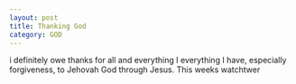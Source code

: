 ```yaml
---
layout: post
title: Thanking God
category: GOD
---
```


i definitely owe thanks for all and everything I everything I have, especially forgiveness, to Jehovah God through Jesus. This weeks watchtwer





